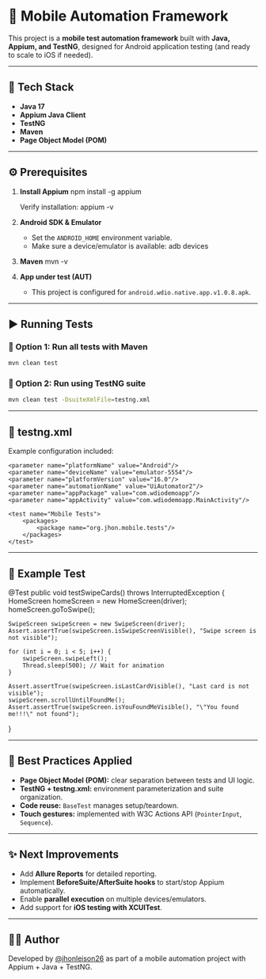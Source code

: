 # 📱 Mobile Automation Framework

This project is a **mobile test automation framework** built with **Java, Appium, and TestNG**, designed for Android application testing (and ready to scale to iOS if needed).

---

## 🚀 Tech Stack

- **Java 17**
- **Appium Java Client**
- **TestNG**
- **Maven**
- **Page Object Model (POM)**

---

## ⚙️ Prerequisites

1. **Install Appium**
   npm install -g appium

   Verify installation:
   appium -v

2. **Android SDK & Emulator**
    - Set the `ANDROID_HOME` environment variable.
    - Make sure a device/emulator is available:
      adb devices

3. **Maven**
   mvn -v

4. **App under test (AUT)**
    - This project is configured for `android.wdio.native.app.v1.0.8.apk`.

---

## ▶️ Running Tests

### 🔹 Option 1: Run all tests with Maven
```bash
mvn clean test
```

### 🔹 Option 2: Run using TestNG suite
```bash
mvn clean test -DsuiteXmlFile=testng.xml
```

---

## 📑 testng.xml

Example configuration included:

<!DOCTYPE suite SYSTEM "https://testng.org/testng-1.0.dtd" >
<suite name="Mobile Automation Suite" parallel="false">

    <parameter name="platformName" value="Android"/>
    <parameter name="deviceName" value="emulator-5554"/>
    <parameter name="platformVersion" value="16.0"/>
    <parameter name="automationName" value="UiAutomator2"/>
    <parameter name="appPackage" value="com.wdiodemoapp"/>
    <parameter name="appActivity" value="com.wdiodemoapp.MainActivity"/>

    <test name="Mobile Tests">
        <packages>
            <package name="org.jhon.mobile.tests"/>
        </packages>
    </test>
</suite>

---

## 🧪 Example Test

@Test
public void testSwipeCards() throws InterruptedException {
HomeScreen homeScreen = new HomeScreen(driver);
homeScreen.goToSwipe();

    SwipeScreen swipeScreen = new SwipeScreen(driver);
    Assert.assertTrue(swipeScreen.isSwipeScreenVisible(), "Swipe screen is not visible");

    for (int i = 0; i < 5; i++) {
        swipeScreen.swipeLeft();
        Thread.sleep(500); // Wait for animation
    }

    Assert.assertTrue(swipeScreen.isLastCardVisible(), "Last card is not visible");
    swipeScreen.scrollUntilFoundMe();
    Assert.assertTrue(swipeScreen.isYouFoundMeVisible(), "\"You found me!!!\" not found");
}

---

## 📌 Best Practices Applied

- **Page Object Model (POM):** clear separation between tests and UI logic.
- **TestNG + testng.xml:** environment parameterization and suite organization.
- **Code reuse:** `BaseTest` manages setup/teardown.
- **Touch gestures:** implemented with W3C Actions API (`PointerInput`, `Sequence`).

---

## ✨ Next Improvements

- Add **Allure Reports** for detailed reporting.
- Implement **BeforeSuite/AfterSuite hooks** to start/stop Appium automatically.
- Enable **parallel execution** on multiple devices/emulators.
- Add support for **iOS testing with XCUITest**.

---

## 👨‍💻 Author

Developed by [@jhonleison26](https://github.com/jhonleison26) as part of a mobile automation project with Appium + Java + TestNG.
